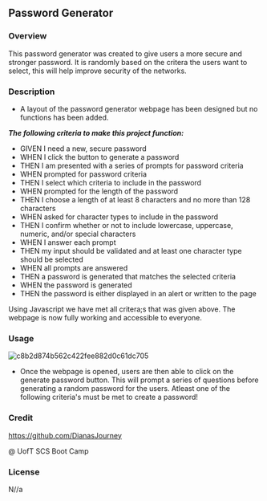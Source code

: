 ## Password Generator

### Overview
This password generator was created to give users a more secure and stronger password. It is randomly based on the critera the users want to select, this will help improve security of the networks.

### Description
- A layout of the password generator webpage has been designed but no functions has been added.

***The following criteria to make this project function:***
- GIVEN I need a new, secure password
- WHEN I click the button to generate a password
- THEN I am presented with a series of prompts for password criteria
- WHEN prompted for password criteria
- THEN I select which criteria to include in the password
- WHEN prompted for the length of the password
- THEN I choose a length of at least 8 characters and no more than 128 characters
- WHEN asked for character types to include in the password
- THEN I confirm whether or not to include lowercase, uppercase, numeric, and/or special characters
- WHEN I answer each prompt
- THEN my input should be validated and at least one character type should be selected
- WHEN all prompts are answered
- THEN a password is generated that matches the selected criteria
- WHEN the password is generated
- THEN the password is either displayed in an alert or written to the page

Using Javascript we have met all critera;s that was given above. The webpage is now fully working and accessible to everyone.

### Usage
![c8b2d874b562c422fee882d0c61dc705](https://user-images.githubusercontent.com/109758045/190834722-9b7760f5-45d0-4b61-b323-0cef2bf458b2.png)

- Once the webpage is opened, users are then able to click on the generate password button. This will prompt a series of questions before generating a random password for the users. Atleast one of the following criteria's must be met to create a password!

### Credit
https://github.com/DianasJourney

@ UofT SCS Boot Camp 

### License 
N//a

